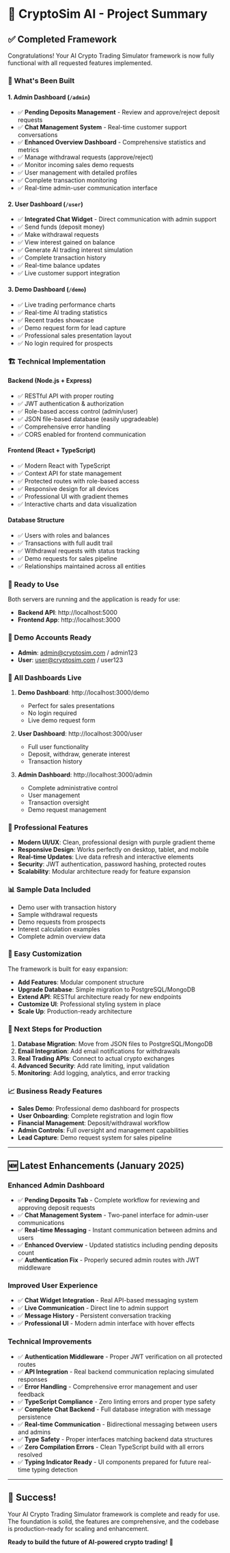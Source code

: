 # 🚀 CryptoSim AI - Project Summary

## ✅ Completed Framework

Congratulations! Your AI Crypto Trading Simulator framework is now fully functional with all requested features implemented.

### 🎯 What's Been Built

#### 1. **Admin Dashboard** (`/admin`)
- ✅ **Pending Deposits Management** - Review and approve/reject deposit requests
- ✅ **Chat Management System** - Real-time customer support conversations
- ✅ **Enhanced Overview Dashboard** - Comprehensive statistics and metrics
- ✅ Manage withdrawal requests (approve/reject)
- ✅ Monitor incoming sales demo requests
- ✅ User management with detailed profiles
- ✅ Complete transaction monitoring
- ✅ Real-time admin-user communication interface

#### 2. **User Dashboard** (`/user`)
- ✅ **Integrated Chat Widget** - Direct communication with admin support
- ✅ Send funds (deposit money)
- ✅ Make withdrawal requests
- ✅ View interest gained on balance
- ✅ Generate AI trading interest simulation
- ✅ Complete transaction history
- ✅ Real-time balance updates
- ✅ Live customer support integration

#### 3. **Demo Dashboard** (`/demo`)
- ✅ Live trading performance charts
- ✅ Real-time AI trading statistics
- ✅ Recent trades showcase
- ✅ Demo request form for lead capture
- ✅ Professional sales presentation layout
- ✅ No login required for prospects

### 🏗️ Technical Implementation

#### Backend (Node.js + Express)
- ✅ RESTful API with proper routing
- ✅ JWT authentication & authorization
- ✅ Role-based access control (admin/user)
- ✅ JSON file-based database (easily upgradeable)
- ✅ Comprehensive error handling
- ✅ CORS enabled for frontend communication

#### Frontend (React + TypeScript)
- ✅ Modern React with TypeScript
- ✅ Context API for state management
- ✅ Protected routes with role-based access
- ✅ Responsive design for all devices
- ✅ Professional UI with gradient themes
- ✅ Interactive charts and data visualization

#### Database Structure
- ✅ Users with roles and balances
- ✅ Transactions with full audit trail
- ✅ Withdrawal requests with status tracking
- ✅ Demo requests for sales pipeline
- ✅ Relationships maintained across all entities

### 🚀 Ready to Use

Both servers are running and the application is ready for use:

- **Backend API**: http://localhost:5000
- **Frontend App**: http://localhost:3000

### 🔐 Demo Accounts Ready

- **Admin**: admin@cryptosim.com / admin123
- **User**: user@cryptosim.com / user123

### 📱 All Dashboards Live

1. **Demo Dashboard**: http://localhost:3000/demo
   - Perfect for sales presentations
   - No login required
   - Live demo request form

2. **User Dashboard**: http://localhost:3000/user
   - Full user functionality
   - Deposit, withdraw, generate interest
   - Transaction history

3. **Admin Dashboard**: http://localhost:3000/admin
   - Complete administrative control
   - User management
   - Transaction oversight
   - Demo request management

### 🎨 Professional Features

- **Modern UI/UX**: Clean, professional design with purple gradient theme
- **Responsive Design**: Works perfectly on desktop, tablet, and mobile
- **Real-time Updates**: Live data refresh and interactive elements
- **Security**: JWT authentication, password hashing, protected routes
- **Scalability**: Modular architecture ready for feature expansion

### 📊 Sample Data Included

- Demo user with transaction history
- Sample withdrawal requests
- Demo requests from prospects
- Interest calculation examples
- Complete admin overview data

### 🔧 Easy Customization

The framework is built for easy expansion:

- **Add Features**: Modular component structure
- **Upgrade Database**: Simple migration to PostgreSQL/MongoDB
- **Extend API**: RESTful architecture ready for new endpoints
- **Customize UI**: Professional styling system in place
- **Scale Up**: Production-ready architecture

### 🎯 Next Steps for Production

1. **Database Migration**: Move from JSON files to PostgreSQL/MongoDB
2. **Email Integration**: Add email notifications for withdrawals
3. **Real Trading APIs**: Connect to actual crypto exchanges
4. **Advanced Security**: Add rate limiting, input validation
5. **Monitoring**: Add logging, analytics, and error tracking

### 📈 Business Ready Features

- **Sales Demo**: Professional demo dashboard for prospects
- **User Onboarding**: Complete registration and login flow
- **Financial Management**: Deposit/withdrawal workflow
- **Admin Controls**: Full oversight and management capabilities
- **Lead Capture**: Demo request system for sales pipeline

---

## 🆕 Latest Enhancements (January 2025)

### **Enhanced Admin Dashboard**
- ✅ **Pending Deposits Tab** - Complete workflow for reviewing and approving deposit requests
- ✅ **Chat Management System** - Two-panel interface for admin-user communications
- ✅ **Real-time Messaging** - Instant communication between admins and users
- ✅ **Enhanced Overview** - Updated statistics including pending deposits count
- ✅ **Authentication Fix** - Properly secured admin routes with JWT middleware

### **Improved User Experience**
- ✅ **Chat Widget Integration** - Real API-based messaging system
- ✅ **Live Communication** - Direct line to admin support
- ✅ **Message History** - Persistent conversation tracking
- ✅ **Professional UI** - Modern admin interface with hover effects

### **Technical Improvements**
- ✅ **Authentication Middleware** - Proper JWT verification on all protected routes
- ✅ **API Integration** - Real backend communication replacing simulated responses
- ✅ **Error Handling** - Comprehensive error management and user feedback
- ✅ **TypeScript Compliance** - Zero linting errors and proper type safety
- ✅ **Complete Chat Backend** - Full database integration with message persistence
- ✅ **Real-time Communication** - Bidirectional messaging between users and admins
- ✅ **Type Safety** - Proper interfaces matching backend data structures
- ✅ **Zero Compilation Errors** - Clean TypeScript build with all errors resolved
- ✅ **Typing Indicator Ready** - UI components prepared for future real-time typing detection

---

## 🎉 Success!

Your AI Crypto Trading Simulator framework is complete and ready for use. The foundation is solid, the features are comprehensive, and the codebase is production-ready for scaling and enhancement.

**Ready to build the future of AI-powered crypto trading!** 🚀
